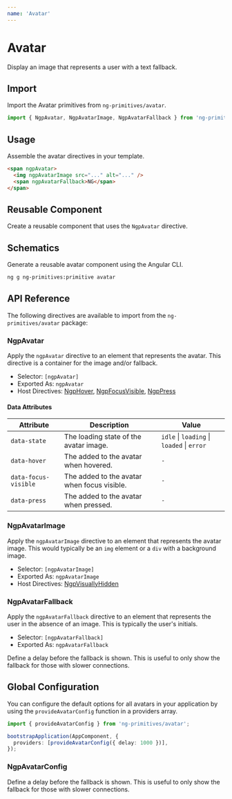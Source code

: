 ```yaml
---
name: 'Avatar'
---
```


# Avatar

Display an image that represents a user with a text fallback.

<docs-example name="avatar"></docs-example>

## Import

Import the Avatar primitives from `ng-primitives/avatar`.

```ts
import { NgpAvatar, NgpAvatarImage, NgpAvatarFallback } from 'ng-primitives/avatar';
```

## Usage

Assemble the avatar directives in your template.

```html
<span ngpAvatar>
  <img ngpAvatarImage src="..." alt="..." />
  <span ngpAvatarFallback>NG</span>
</span>
```

## Reusable Component

Create a reusable component that uses the `NgpAvatar` directive.

<docs-snippet name="avatar"></docs-snippet>

## Schematics

Generate a reusable avatar component using the Angular CLI.

```bash npm
ng g ng-primitives:primitive avatar
```

## API Reference

The following directives are available to import from the `ng-primitives/avatar` package:

### NgpAvatar

Apply the `ngpAvatar` directive to an element that represents the avatar. This directive is a container for the image and/or fallback.

- Selector: `[ngpAvatar]`
- Exported As: `ngpAvatar`
- Host Directives: [NgpHover](/interactions/hover), [NgpFocusVisible](/interactions/focus-visible), [NgpPress](/interactions/press)

#### Data Attributes

| Attribute            | Description                                 | Value                                      |
| -------------------- | ------------------------------------------- | ------------------------------------------ |
| `data-state`         | The loading state of the avatar image.      | `idle` \| `loading` \| `loaded` \| `error` |
| `data-hover`         | The added to the avatar when hovered.       | `-`                                        |
| `data-focus-visible` | The added to the avatar when focus visible. | `-`                                        |
| `data-press`         | The added to the avatar when pressed.       | `-`                                        |

### NgpAvatarImage

Apply the `ngpAvatarImage` directive to an element that represents the avatar image. This would typically be an `img` element or a `div` with a background image.

- Selector: `[ngpAvatarImage]`
- Exported As: `ngpAvatarImage`
- Host Directives: [NgpVisuallyHidden](/utilities/visually-hidden)

### NgpAvatarFallback

Apply the `ngpAvatarFallback` directive to an element that represents the user in the absence of an image. This is typically the user's initials.

- Selector: `[ngpAvatarFallback]`
- Exported As: `ngpAvatarFallback`

<response-field name="ngpAvatarFallbackDelay" type="number" default="0">
  Define a delay before the fallback is shown. This is useful to only show the fallback for those
  with slower connections.
</response-field>

## Global Configuration

You can configure the default options for all avatars in your application by using the `provideAvatarConfig` function in a providers array.

```ts
import { provideAvatarConfig } from 'ng-primitives/avatar';

bootstrapApplication(AppComponent, {
  providers: [provideAvatarConfig({ delay: 1000 })],
});
```

### NgpAvatarConfig

<response-field name="delay" type="number">
  Define a delay before the fallback is shown. This is useful to only show the fallback for those
  with slower connections.
</response-field>
